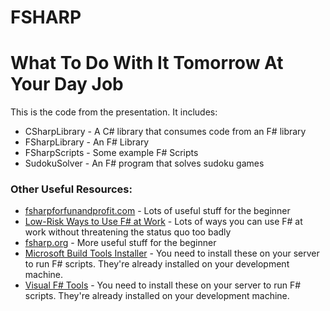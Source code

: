 # FSHARP
# What To Do With It Tomorrow At Your Day Job

This is the code from the presentation. It includes:

 * CSharpLibrary - A C# library that consumes code from an F# library
 * FSharpLibrary - An F# Library
 * FSharpScripts - Some example F# Scripts
 * SudokuSolver - An F# program that solves sudoku games

### Other Useful Resources:

 * [fsharpforfunandprofit.com](http://fsharpforfunandprofit.com) - Lots of useful stuff for the beginner
 * [Low-Risk Ways to Use F# at Work](http://fsharpforfunandprofit.com/posts/low-risk-ways-to-use-fsharp-at-work/) - Lots of ways you can use F# at work without threatening the status quo too badly
 * [fsharp.org](http://fsharp.org/) - More useful stuff for the beginner
 * [Microsoft Build Tools Installer](https://www.microsoft.com/en-us/download/details.aspx?id=48159) - You need to install these on your server to run F# scripts. They're already installed on your development machine.
 * [Visual F# Tools](https://www.microsoft.com/en-us/download/details.aspx?id=48179) - You need to install these on your server to run F# scripts. They're already installed on your development machine.
